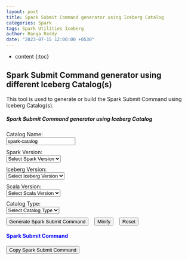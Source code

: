 ```yaml
---
layout: post
title: Spark Submit Command generator using Iceberg Catalog
categories: Spark
tags: Spark Utilities Iceberg
author: Ranga Reddy
date: "2023-07-15 12:00:00 +0530"
---
```


* content
{:toc}

## Spark Submit Command generator using different Iceberg Catalog(s)

This tool is used to generate or build the Spark Submit Command using Iceberg Catalog(s).

<html lang="en">
  <head>
    <meta charset="utf-8">
    <meta name="viewport" content="width=device-width, initial-scale=1">
    <title>Spark Submit Command generator using Iceberg Catalog</title>
    <link href="{{ site.baseurl }}{% link css/bootstrap.min.css %}" rel="stylesheet">
    <script src="{{ site.baseurl }}{% link js/bootstrap.bundle.min.js %}"></script>
    <script src="{{ site.baseurl }}{% link js/jquery-slim.js %}"></script>
    <script src="{{ site.baseurl }}{% link js/common.js %}"></script>
    <script type="text/javascript">
      	$(document).ready(function() {

      		$('#scala-version').attr('disabled', true);
      		$('#iceberg-version').attr('disabled', true);

			$("#catalog-type").change(function() {
		        var selectedType = $(this).val();
		        $(".catalog-log-div").hide();
		        $("#" + selectedType+"-catalog").show();
		    });

			$("#spark-version").change(function() {
				$('#iceberg-version').attr('disabled', true);
		    	var sparkVersion = $(this).val();
		    	$("#iceberg-version > option").each(function() {
	    			var icebergVersion=this.text;
	    			$("#iceberg-version option[value='"+icebergVersion+"']").show();
				});
				$('#iceberg-version').prop('selectedIndex',0);

		    	if("3.0" === sparkVersion) {
		    		$("#iceberg-version > option").each(function() {
		    			var icebergVersion=this.text;
		    			if(['0.14.0', '0.14.1', '1.0.0'].indexOf(icebergVersion) >= 0 ) {
		    				$("#iceberg-version option[value='"+icebergVersion+"']").show();
		    			} else {
		    				$("#iceberg-version option[value='"+icebergVersion+"']").hide();
		    			}
					});
		    	} else if("3.3" === sparkVersion) {
		    		$("#iceberg-version > option").each(function() {
		    			var icebergVersion=this.text;
		    			if(['0.13.0', '0.13.1', '0.13.2'].indexOf(icebergVersion) >= 0 ) {
		    				$("#iceberg-version option[value='"+icebergVersion+"']").hide();
		    			} else {
		    				$("#iceberg-version option[value='"+icebergVersion+"']").show();
		    			}
					});
		    	} else if("3.4" === sparkVersion) {
		    		$("#iceberg-version > option").each(function() {
		    			var icebergVersion=this.text;
		    			if(['1.3.0'].indexOf(icebergVersion) >= 0 ) {
		    				$("#iceberg-version option[value='"+icebergVersion+"']").show();
		    			} else {
		    				$("#iceberg-version option[value='"+icebergVersion+"']").hide();
		    			}
					});
		    	}
		    	$('#iceberg-version').attr('disabled', false);
		    	$('#scala-version').attr('disabled', true);
		    	$('#scala-version').prop('selectedIndex',0);
		    });

			// iceberg-spark-runtime-3.0 - 0.14.0 to 1.0.0 - Scala version - 2.12
			// iceberg-spark-runtime-3.1 - 0.13.0 to 1.3.0 - Scala version - 2.12
			// iceberg-spark-runtime-3.2 - 0.13.0 to 1.3.0 - Scala version - 2.12 and 2.13 (0.13.x only supports 2.12)
			// iceberg-spark-runtime-3.3 - 0.14.0 to 1.3.0 - Scala version - 2.12 and 2.13
			// iceberg-spark-runtime-3.4 - 1.3.0 - Scala version - 2.12 and 2.13

		    $("#iceberg-version").change(function() {
		    	$('#scala-version').attr('disabled', true);
		    	$("#scala-version > option").each(function() {
		    		var scalaVersion=this.text;
		    		$("#scala-version option[value='"+scalaVersion+"']").show();
				});
				$('#scala-version').prop('selectedIndex',0);
		    	var icebergVersion = $(this).val();
		    	var sparkVersion = $("#spark-version").val();
		    	if(["3.0", "3.1"].indexOf(sparkVersion) >= 0) {
					$("#scala-version > option").each(function() {
		    			var scalaVersion=this.text;
		    			if(['2.12'].indexOf(scalaVersion) >= 0 ) {
		    				$("#scala-version option[value='"+scalaVersion+"']").show();
		    			} else {
		    				$("#scala-version option[value='"+scalaVersion+"']").hide();
		    			}
					});
		    	} else if ("3.2" === sparkVersion && ['0.13.0', '0.13.1', '0.13.2'].indexOf(icebergVersion) >= 0 ) {
		    		$("#scala-version > option").each(function() {
		    			var scalaVersion=this.text;
		    			if(['2.12'].indexOf(scalaVersion) >= 0 ) {
		    				$("#scala-version option[value='"+scalaVersion+"']").show();
		    			} else {
		    				$("#scala-version option[value='"+scalaVersion+"']").hide();
		    			}
					});
		    	}
		    	$('#scala-version').attr('disabled', false);
		    });

		    $("#generate_spark_submit_cmd").click(function() {
		        var catalogType = $("#catalog-type").val();
				var catalogName = $("#catalog-name").val();
				var icebergVersion = $("#iceberg-version").val();
				var sparkVersion = $("#spark-version").val();
				var scalaVersion = $("#scala-version").val();

				if (!catalogName) {
					alert("Enter catalog name");
					$("#catalog-name").focus();
					return
				}
				if (!sparkVersion || sparkVersion === "none") {
					alert("Select Spark version");
					$("#spark-version").focus();
					return
				}
				if (!icebergVersion || icebergVersion === "none") {
					alert("Select Iceberg version");
					$("#iceberg-version").focus();
					return
				}
				if (!scalaVersion || scalaVersion === "none") {
					alert("Select Scala version");
					$("#scala-version").focus();
					return
				}
				if (!catalogType || catalogType === "none") {
					alert("Select catalog type");
					$("#catalog-type").focus();
					return
				}
				
				var dependencies = "org.apache.iceberg:iceberg-spark-runtime-"+ sparkVersion + "_" + scalaVersion + ":" + icebergVersion;

				var command = "spark-shell \\ </br>";
				command += "&emsp;--master yarn \\ </br>";
				command += "&emsp;--deploy-mode client \\ </br>";
				command += "&emsp;--packages "+ dependencies + " \\ </br>";
				command += "&emsp;--conf spark.sql.extensions=org.apache.iceberg.spark.extensions.IcebergSparkSessionExtensions" + " \\ </br>";

				if ("hive" === catalogType) {
				  command += "&emsp;--conf spark.sql.catalog." + catalogName + "=org.apache.iceberg.spark.SparkSessionCatalog" + " \\ </br>";
				} else {
				  command += "&emsp;--conf spark.sql.catalog." + catalogName + "=org.apache.iceberg.spark.SparkCatalog" + " \\ </br>";
				}
				
				command += "&emsp;--conf spark.sql.catalog." + catalogName + ".type=" + catalogType + " \\ </br>";
				if( "hive" === catalogType) {
					command += "&emsp;--conf spark.sql.catalog." + catalogName + ".uri=" + $("#metastore-uri").val();
				} else if("hadoop" === catalogType) {
					command += "&emsp;--conf spark.sql.catalog." + catalogName + ".warehouse=" + $("#warehouse-url").val();
				} else if("rest" === catalogType) {
					command += "&emsp;--conf spark.sql.catalog." + catalogName + ".uri=" + $("#rest-uri").val();
				}

				// Display the generated command
				document.getElementById("spark_iceberg_submit_cmd_text").innerHTML = command;
		    });

		    $("#copy-spark-iceberg-submit").click(function(e) {
	          e.preventDefault();
	          copy_text_to_clipboard('spark_iceberg_submit_cmd_text', 'spark-submit command copied!');
	        });
      	});

/*	spark-sql \
    --packages org.apache.iceberg:iceberg-spark-runtime-3.2_2.12:1.0.0 \
    --conf spark.sql.catalog.my_catalog=org.apache.iceberg.spark.SparkCatalog \
    --conf spark.sql.catalog.jdbc.warehouse=$WAREHOUSE \
    --conf spark.sql.catalog.jdbc.catalog-impl=org.apache.iceberg.jdbc.JdbcCatalog \
    --conf spark.sql.catalog.jdbc.uri=$URI \
    --conf spark.sql.catalog.jdbc.jdbc.verifyServerCertificate=true \
    --conf spark.sql.catalog.jdbc.jdbc.useSSL=true \
    --conf spark.sql.catalog.jdbc.jdbc.user=$DB_USERNAME \
    --conf spark.sql.catalog.jdbc.jdbc.password=$DB_PASSWORD 

	spark-sql --packages org.apache.iceberg:iceberg-spark-runtime-3.2_2.12:1.3.0 \
    --conf spark.sql.catalog.my_catalog=org.apache.iceberg.spark.SparkCatalog \
    --conf spark.sql.catalog.my_catalog.warehouse=s3://my-bucket/my/key/prefix \
    --conf spark.sql.catalog.my_catalog.catalog-impl=org.apache.iceberg.jdbc.JdbcCatalog \
    --conf spark.sql.catalog.my_catalog.uri=jdbc:mysql://test.1234567890.us-west-2.rds.amazonaws.com:3306/default \
    --conf spark.sql.catalog.my_catalog.jdbc.verifyServerCertificate=true \
    --conf spark.sql.catalog.my_catalog.jdbc.useSSL=true \
    --conf spark.sql.catalog.my_catalog.jdbc.user=admin \
    --conf spark.sql.catalog.my_catalog.jdbc.password=pass 
*/

  </script>
</head>

<body>
	<div class="container-fluid">
        <div class="row" id="spark_iceberg_generator_container" style="margin-top: 10px;">
        	<div class="col-md-12">
          		<div class="card">
            		<div class="card-header">
              			<h5>Spark Submit Command generator using Iceberg Catalog</h5>
            		</div> <!-- card-header -->
	            	<div class="card-body">
	              		<div class="row" style='margin-top: 10px;'>
			                <div class="col-sm-4">
			                  <div class="form-group">
			                    <label for="catalog-name">Catalog Name:</label>
			                  </div>
			                </div>
			                <div class="col-sm-4">
			                  <div class="form-group">
			                    <input type="text" id="catalog-name" name="catalog-name" class="form-control" value='spark-catalog'>
			                  </div>
			                </div>
	              		</div>
	              		<div class="row" style='margin-top: 10px;'>
			                <div class="col-sm-4">
			                  	<div class="form-group">
			                    	<label for="spark-version">Spark Version:</label>
			                  	</div>
			                </div>
			                <div class="col-sm-4">
			                  	<div class="form-group">
			                    	<select class="form-control" id="spark-version">
			                    		<option disabled selected value>Select Spark Version</option>
								        <option value="3.0">3.0</option>
								        <option value="3.1">3.1</option>
								        <option value="3.2">3.2</option>
								        <option value="3.3">3.3</option>
								        <option value="3.4">3.4</option>
							      	</select>
			                  	</div>
			                </div>
	              		</div>
	              		<div class="row" style='margin-top: 10px;'>
			                <div class="col-sm-4">
			                  	<div class="form-group">
			                    	<label for="iceberg-version">Iceberg Version:</label>
			                  	</div>
			                </div>
			                <div class="col-sm-4">
			                  	<div class="form-group">
								    <select class="form-control" id="iceberg-version">
								    	<option disabled selected value>Select Iceberg Version</option>
								        <option value="0.13.0">0.13.0</option>
								      	<option value="0.13.1">0.13.1</option>
								        <option value="0.13.2">0.13.2</option>
								        <option value="0.14.0">0.14.0</option>
								      	<option value="0.14.1">0.14.1</option>
								        <option value="1.0.0">1.0.0</option>
								        <option value="1.1.0">1.1.0</option>
								        <option value="1.2.0">1.2.0</option>
								        <option value="1.2.1">1.2.1</option>
								        <option value="1.3.0">1.3.0</option>
								    </select>
			                  	</div>
			                </div>
	              		</div>
	              		<div class="row" style='margin-top: 10px;'>
			                <div class="col-sm-4">
			                  	<div class="form-group">
			                    	<label for="scala-version">Scala Version:</label>
			                  	</div>
			                </div>
			                <div class="col-sm-4">
			                  	<div class="form-group">
							      	<select class="form-control" id="scala-version">
							      		<option disabled selected value>Select Scala Version</option>
								        <option value="2.12">2.12</option>
								      	<option value="2.13">2.13</option>
							      	</select>
			                  	</div>
			                </div>
	              		</div>
	              		<div class="row" style='margin-top: 10px;'>
			                <div class="col-sm-4">
			                  <div class="form-group">
			                    <label for="catalog-type">Catalog Type:</label>
			                  </div>
			                </div>
			                <div class="col-sm-4">
			                  	<div class="form-group">
			                    	<select class="form-control" id="catalog-type">
			                    		<option disabled selected value>Select Catalog Type</option>
								        <option value="hive">Hive</option>
								        <option value="hadoop">Hadoop</option>
								        <option value="rest">REST</option>
								        <option value="jdbc">Jdbc</option>
								        <!--<option value="glue">AWS Glue</option>
								        <option value="nessie">Nessie</option> -->
						      		</select>
			                  	</div>
			                </div>
	              		</div>
	              		<div class="row catalog-log-div" id="hive-catalog" style="margin-top: 10px; display: none;">
					    	<div class="col-sm-4">
			                  <div class="form-group">
			                    <label for="metastore-uri">Hive Metastore Uri:</label>
			                  </div>
			                </div>
			                <div class="col-sm-4">
			                  	<input type="text" id="metastore-uri" name="metastore-uri" class="form-control" value='thrift://localhost:9083'>
			                </div>
					    </div>
					    <div class="row catalog-log-div" id="hadoop-catalog" style="margin-top: 10px; display: none;">
					    	<div class="col-sm-4">
			                  <div class="form-group">
			                    <label for="warehouse-url">Warehouse Path:</label>
			                  </div>
			                </div>
			                <div class="col-sm-4">
			                  	<input type="text" id="warehouse-url" name="warehouse-url" class="form-control" value='hdfs://localhost:8020/iceberg-warehouse'>
			                </div>
					    </div>
					    <div class="row catalog-log-div" id="rest-catalog" style="margin-top: 10px; display: none;">
					    	<div class="col-sm-4">
			                  <div class="form-group">
			                    <label for="rest-uri">Rest Catalog Uri:</label>
			                  </div>
			                </div>
			                <div class="col-sm-4">
			                  	<input type="text" id="rest-uri" name="rest-uri" class="form-control" value='http://localhost:8080'>
			                </div>
					    </div>
					    <div class="row" style='margin-top: 10px;' id="test-catalog" style="display: none;">
						    <div class="form-group catalog-log-div" id="hadoop" style="display: none;">
						    	spark.sql.catalog.hadoop_prod.warehouse = hdfs://nn:8020/warehouse/path*/
						      <label for="hadoop-catalog-log">Hadoop Catalog Log:</label>
						      <input type="text" class="form-control" id="hadoop-catalog-log">
						    </div>
						    <div class="form-group catalog-log-div" id="glue" style="display: none;">
						      <label for="glue-catalog-log">Glue Catalog Log:</label>
						      <input type="text" class="form-control" id="glue-catalog-log">
						    </div>
						    <div class="form-group catalog-log-div" id="nessie" style="display: none;">
						      <label for="nessie-catalog-log">Nessie Catalog Log:</label>
						      <input type="text" class="form-control" id="nessie-catalog-log">
						    </div>
	              		</div>
	              	</div>
              		<div class="card-footer">
		              <span style="margin-right: 12px;">
		                <button type="button" id='generate_spark_submit_cmd' class="btn btn-primary">Generate Spark Submit Command</button>
		              </span>
		              <span style="margin-right: 12px;">
		                <button type="button" id='minify_spark_submit_config' class="btn btn-info">Minify</button>
		              </span>
		              <span style="margin-right: 12px;">
		                <button type="button" id='reset_spark_submit_config' class="btn btn-warning">Reset</button>
		              </span>
		            </div>
              	</div>
            </div>
    	</div> <!-- spark_iceberg_generator_container -->
    	<div class="row" id='spark_iceberg_submit_cmd_container' style="margin-top: 10px;">
	        <div class="col-md-12">
	          <div class="card">
	            <h4 class="card-header" style="color: blue;">Spark Submit Command</h4>
	            <div class="card-body">
	              <p class="card-text" id='spark_iceberg_submit_cmd_text' style="background: lightgreen;"></p>
	            </div>
	            <div class="card-footer">
	              <p class="card-text" id='spark_submit_hide_id' style="display:none;"></p>
	              <button type="button" id='copy-spark-iceberg-submit' class="btn btn-danger">Copy Spark Submit Command</button>
	            </div>
	          </div>
	        </div>
	    </div>  <!-- spark_iceberg_submit_cmd_container -->
	</div> <!--container-fluid -->
</body>
</html>